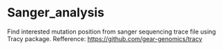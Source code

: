 # Sanger_analysis
Find interested mutation position from sanger sequencing trace file using Tracy package.
Refference: https://github.com/gear-genomics/tracy
